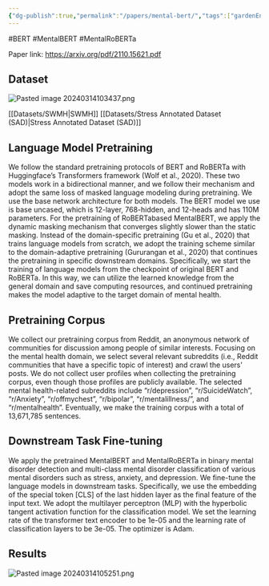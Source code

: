 ```yaml
---
{"dg-publish":true,"permalink":"/papers/mental-bert/","tags":["gardenEntry"]}
---
```


#BERT #MentalBERT #MentalRoBERTa 

Paper link: https://arxiv.org/pdf/2110.15621.pdf


## Dataset

![Pasted image 20240314103437.png](/img/user/Images/Pasted%20image%2020240314103437.png)

[[Datasets/SWMH\|SWMH]]
[[Datasets/Stress Annotated Dataset (SAD)\|Stress Annotated Dataset (SAD)]]



## Language Model Pretraining

We follow the standard pretraining protocols of BERT and RoBERTa with Huggingface’s Transformers framework (Wolf et al., 2020). These two models work in a bidirectional manner, and we follow their mechanism and adopt the same loss of masked language modeling during pretraining. We use the base network architecture for both models. The BERT model we use is base uncased, which is 12-layer, 768-hidden, and 12-heads and has 110M parameters. For the pretraining of RoBERTabased MentalBERT, we apply the dynamic masking mechanism that converges slightly slower than the static masking. Instead of the domain-specific pretraining (Gu et al., 2020) that trains language models from scratch, we adopt the training scheme similar to the domain-adaptive pretraining (Gururangan et al., 2020) that continues the pretraining in specific downstream domains. Specifically, we start the training of language models from the checkpoint of original BERT and RoBERTa. In this way, we can utilize the learned knowledge from the general domain and save computing resources, and continued pretraining makes the model adaptive to the target domain of mental health.

## Pretraining Corpus 

We collect our pretraining corpus from Reddit, an anonymous network of communities for discussion among people of similar interests. Focusing on the mental health domain, we select several relevant subreddits (i.e., Reddit communities that have a specific topic of interest) and crawl the users’ posts. We do not collect user profiles when collecting the pretraining corpus, even though those profiles are publicly available. The selected mental health-related subreddits include “r/depression”, “r/SuicideWatch”, “r/Anxiety”, “r/offmychest”, “r/bipolar”, “r/mentalillness/”, and “r/mentalhealth”. Eventually, we make the training corpus with a total of 13,671,785 sentences.

## Downstream Task Fine-tuning 

We apply the pretrained MentalBERT and MentalRoBERTa in binary mental disorder detection and multi-class mental disorder classification of various mental disorders such as stress, anxiety, and depression. We fine-tune the language models in downstream tasks. Specifically, we use the embedding of the special token [CLS] of the last hidden layer as the final feature of the input text. We adopt the multilayer perceptron (MLP) with the hyperbolic tangent activation function for the classification model. We set the learning rate of the transformer text encoder to be 1e-05 and the learning rate of classification layers to be 3e-05. The optimizer is Adam.



## Results 

![Pasted image 20240314105251.png](/img/user/Images/Pasted%20image%2020240314105251.png)